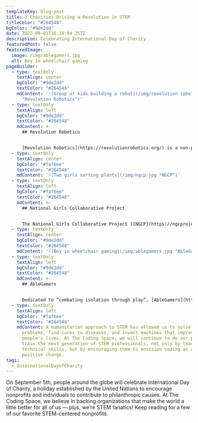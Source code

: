 ```yaml
---
templateKey: blog-post
title: 3 Charities Driving a Revolution in STEM
titleColor: "#264548"
bgColor: "#9de2dd"
date: 2022-09-01T16:18:04.257Z
description: Celebrating International Day of Charity
featuredPost: false
featuredImage:
  image: /img/ablegamers.jpg
  alt: Boy in wheelchair gaming
pageBuilder:
  - type: textOnly
    textAlign: center
    bgColor: "#9de2dd"
    textColor: "#264548"
    mdContent: '![Group of kids building a robot](/img/revolution-robotics.png
      "Revolution Robotics")'
  - type: textOnly
    textAlign: left
    bgColor: "#9de2dd"
    textColor: "#264548"
    mdContent: >-
      ## Revolution Robotics


      [Revolution Robotics](https://revolutionrobotics.org/) is a non-profit focused on making kids robotics programs affordable, accessible, fair, and fun. They create robotics kits and challenges that develop critical 21st century work skills, while inspiring kids around the world to pursue degrees and careers in STEM. This nonprofit envisions a future in which high school robotics competitions are as popular as Friday night football!
  - type: textOnly
    textAlign: center
    bgColor: "#faf6ee"
    textColor: "#264548"
    mdContent: '![Two girls sorting plants](/img/ngcp.jpg "NGCP")'
  - type: textOnly
    textAlign: left
    bgColor: "#faf6ee"
    textColor: "#264548"
    mdContent: >-
      ## National Girls Collaborative Project


      The National Girls Collaborative Project ([NGCP](https://ngcproject.org/)) is a network that brings together organizations committed to encouraging girls to pursue careers in STEM. Recognizing that STEM fields often lack diversity of experiences, the founders of NGCP are committed to empowering educators, leaders, and youth to create a community of “lifelong STEM activators”.
  - type: textOnly
    textAlign: center
    bgColor: "#9de2dd"
    textColor: "#264548"
    mdContent: '![Boy in wheelchair gaming](/img/ablegamers.jpg "AbleGamers")'
  - type: textOnly
    textAlign: left
    bgColor: "#9de2dd"
    textColor: "#264548"
    mdContent: >-
      ## AbleGamers


      Dedicated to “combating isolation through play”, [AbleGamers](https://ablegamers.org/) is a nonprofit fighting to improve accessibility in video games. For people with disabilities, who are at a [heightened risk](https://www.ncbi.nlm.nih.gov/pmc/articles/PMC7403030/) of social isolation, video games can be the perfect gateway to community participation, lifelong friendships, and positive shared experiences. That’s why AbleGamers continues to push inclusivity forward in the video game industry by training and consulting with studios as well as connecting those studios directly with disabled players who can share their experiences.
  - type: textOnly
    textAlign: left
    bgColor: "#faf6ee"
    textColor: "#264548"
    mdContent: A humanitarian approach to STEM has allowed us to solve global
      problems, find cures to diseases, and invent machines that improve
      people's lives. At The Coding Space, we will continue to do our part to
      train the next generation of STEM professionals, not only by teaching them
      technical skills, but by encouraging them to envision coding as a tool for
      positive change.
tags:
  - InternationalDayofCharity
---
```

On September 5th, people around the globe will celebrate International Day of Charity, a holiday established by the United Nations to encourage nonprofits and individuals to contribute to philanthropic causes. At The Coding Space, we believe in backing organizations that make the world a little better for all of us — plus, we’re STEM fanatics! Keep reading for a few of our favorite STEM-centered nonprofits.